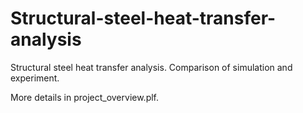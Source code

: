 # Structural-steel-heat-transfer-analysis
Structural steel heat transfer analysis. Comparison of simulation and experiment.

More details in project_overview.plf.
